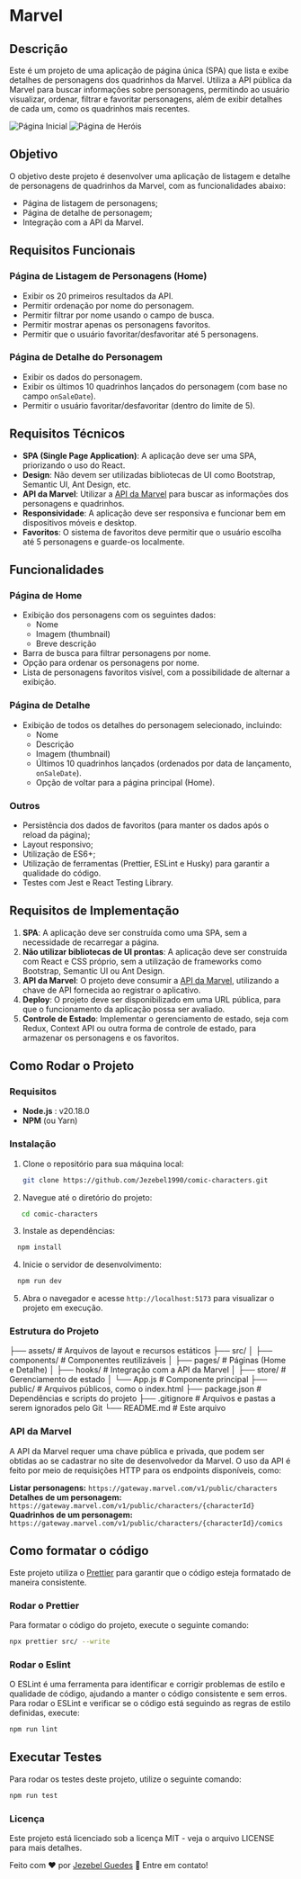 # Marvel

## Descrição

Este é um projeto de uma aplicação de página única (SPA) que lista e exibe detalhes de personagens dos quadrinhos da Marvel. Utiliza a API pública da Marvel para buscar informações sobre personagens, permitindo ao usuário visualizar, ordenar, filtrar e favoritar personagens, além de exibir detalhes de cada um, como os quadrinhos mais recentes.

![Página Inicial](src/assets/pages-guide/home.png)
![Página de Heróis](src/assets/pages-guide/hero-page.png)


## Objetivo

O objetivo deste projeto é desenvolver uma aplicação de listagem e detalhe de personagens de quadrinhos da Marvel, com as funcionalidades abaixo:

- Página de listagem de personagens;
- Página de detalhe de personagem;
- Integração com a API da Marvel.

## Requisitos Funcionais

### Página de Listagem de Personagens (Home)
- Exibir os 20 primeiros resultados da API.
- Permitir ordenação por nome do personagem.
- Permitir filtrar por nome usando o campo de busca.
- Permitir mostrar apenas os personagens favoritos.
- Permitir que o usuário favoritar/desfavoritar até 5 personagens.

### Página de Detalhe do Personagem
- Exibir os dados do personagem.
- Exibir os últimos 10 quadrinhos lançados do personagem (com base no campo `onSaleDate`).
- Permitir o usuário favoritar/desfavoritar (dentro do limite de 5).

## Requisitos Técnicos

- **SPA (Single Page Application)**: A aplicação deve ser uma SPA, priorizando o uso do React.
- **Design**: Não devem ser utilizadas bibliotecas de UI como Bootstrap, Semantic UI, Ant Design, etc.
- **API da Marvel**: Utilizar a [API da Marvel](https://developer.marvel.com/docs) para buscar as informações dos personagens e quadrinhos.
- **Responsividade**: A aplicação deve ser responsiva e funcionar bem em dispositivos móveis e desktop.
- **Favoritos**: O sistema de favoritos deve permitir que o usuário escolha até 5 personagens e guarde-os localmente.

## Funcionalidades

### Página de Home
- Exibição dos personagens com os seguintes dados:
  - Nome
  - Imagem (thumbnail)
  - Breve descrição
- Barra de busca para filtrar personagens por nome.
- Opção para ordenar os personagens por nome.
- Lista de personagens favoritos visível, com a possibilidade de alternar a exibição.

### Página de Detalhe
- Exibição de todos os detalhes do personagem selecionado, incluindo:
  - Nome
  - Descrição
  - Imagem (thumbnail)
  - Últimos 10 quadrinhos lançados (ordenados por data de lançamento, `onSaleDate`).
  - Opção de voltar para a página principal (Home).

### Outros
- Persistência dos dados de favoritos (para manter os dados após o reload da página);
- Layout responsivo;
- Utilização de ES6+;
- Utilização de ferramentas (Prettier, ESLint e Husky) para garantir a qualidade do código.
- Testes com Jest e React Testing Library.

## Requisitos de Implementação
1. **SPA**: A aplicação deve ser construída como uma SPA, sem a necessidade de recarregar a página.
2. **Não utilizar bibliotecas de UI prontas**: A aplicação deve ser construída com React e CSS próprio, sem a utilização de frameworks como Bootstrap, Semantic UI ou Ant Design.
3. **API da Marvel**: O projeto deve consumir a [API da Marvel](https://developer.marvel.com/docs), utilizando a chave de API fornecida ao registrar o aplicativo.
4. **Deploy**: O projeto deve ser disponibilizado em uma URL pública, para que o funcionamento da aplicação possa ser avaliado.
5. **Controle de Estado**: Implementar o gerenciamento de estado, seja com Redux, Context API ou outra forma de controle de estado, para armazenar os personagens e os favoritos.

## Como Rodar o Projeto

### Requisitos

- **Node.js** : v20.18.0
- **NPM** (ou Yarn)

### Instalação

1. Clone o repositório para sua máquina local:
   ```bash
   git clone https://github.com/Jezebel1990/comic-characters.git
    ```


2. Navegue até o diretório do projeto:
```bash
   cd comic-characters
```

3. Instale as dependências:
```bash
  npm install
```

4. Inicie o servidor de desenvolvimento:
```bash
  npm run dev
```


5. Abra o navegador e acesse `http://localhost:5173` para visualizar o projeto em execução.

### Estrutura do Projeto
├── assets/                 # Arquivos de layout e recursos estáticos
├── src/
│   ├── components/         # Componentes reutilizáveis
│   ├── pages/              # Páginas (Home e Detalhe)
│   ├── hooks/              # Integração com a API da Marvel
│   ├── store/              # Gerenciamento de estado 
│   └── App.js              # Componente principal
├── public/                 # Arquivos públicos, como o index.html
├── package.json            # Dependências e scripts do projeto
├── .gitignore              # Arquivos e pastas a serem ignorados pelo Git
└── README.md               # Este arquivo


### API da Marvel
A API da Marvel requer uma chave pública e privada, que podem ser obtidas ao se cadastrar no site de desenvolvedor da Marvel. O uso da API é feito por meio de requisições HTTP para os endpoints disponíveis, como:

**Listar personagens:** `https://gateway.marvel.com/v1/public/characters`
**Detalhes de um personagem:** `https://gateway.marvel.com/v1/public/characters/{characterId}`
**Quadrinhos de um personagem:** `https://gateway.marvel.com/v1/public/characters/{characterId}/comics`


## Como formatar o código

Este projeto utiliza o [Prettier](https://prettier.io/) para garantir que o código esteja formatado de maneira consistente.

### Rodar o Prettier

Para formatar o código do projeto, execute o seguinte comando:

```bash
npx prettier src/ --write
```

### Rodar o Eslint
O ESLint é uma ferramenta para identificar e corrigir problemas de estilo e qualidade de código, ajudando a manter o código consistente e sem erros. Para rodar o ESLint e verificar se o código está seguindo as regras de estilo definidas, execute:

```bash
npm run lint
```

## Executar Testes

Para rodar os testes deste projeto, utilize o seguinte comando:

```bash
npm run test
```

### Licença
Este projeto está licenciado sob a licença MIT - veja o arquivo LICENSE para mais detalhes.

Feito com ♥ por [Jezebel Guedes](https://www.linkedin.com/in/jezebel-guedes/) 👋 Entre em contato!
